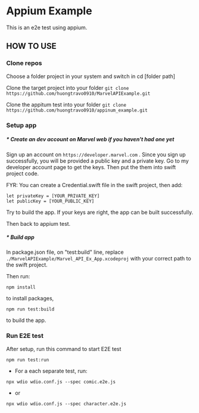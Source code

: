 # Appium Example
This is an e2e test using appium.

## HOW TO USE
### Clone repos
Choose a folder project in your system and switch in cd [folder path]

Clone the target project into your folder `git clone https://github.com/huongtravo0910/MarvelAPIExample.git`

Clone the appitum test into your folder `git clone https://github.com/huongtravo0910/appinum_example.git`

### Setup app
##### * Create an dev account on Marvel web if you haven't had one yet
Sign up an account on `https://developer.marvel.com` .
Since you sign up successfully, you will be provided a public key and a private key. Go to my developer account page to get the keys. Then put the them into swift project code. 

FYR: You can create a Credential.swift file in the swift project, then add:
```
let privateKey = [YOUR_PRIVATE_KEY]
let publicKey = [YOUR_PUBLIC_KEY]
```
Try to build the app. If your keys are right, the app can be built successfully.

Then back to appium test.
##### * Build app
In package.json file, on "test:build" line, replace `./MarvelAPIExample/Marvel_API_Ex_App.xcodeproj` with your correct path to the swift project.

Then run:
```
npm install
```
to install packages,
```
npm run test:build
```
to build the app.
### Run E2E test
After setup, run this command to start E2E test
```
npm run test:run
```
* For a each separate test, run:
```
npx wdio wdio.conf.js --spec comic.e2e.js
```

* or
```
npx wdio wdio.conf.js --spec character.e2e.js
```
